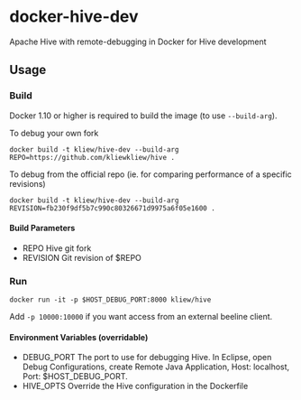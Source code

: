 # docker-hive-dev
Apache Hive with remote-debugging in Docker for Hive development

## Usage

### Build
Docker 1.10 or higher is required to build the image (to use `--build-arg`).

To debug your own fork
```
docker build -t kliew/hive-dev --build-arg REPO=https://github.com/kliewkliew/hive .
```

To debug from the official repo (ie. for comparing performance of a specific revisions)
```
docker build -t kliew/hive-dev --build-arg REVISION=fb230f9df5b7c990c80326671d9975a6f05e1600 .
```

#### Build Parameters
* REPO        Hive git fork 
* REVISION    Git revision of $REPO

### Run
```
docker run -it -p $HOST_DEBUG_PORT:8000 kliew/hive
```
Add `-p 10000:10000` if you want access from an external beeline client.

#### Environment Variables (overridable)
* DEBUG_PORT  The port to use for debugging Hive. In Eclipse, open Debug Configurations, create Remote Java Application, Host: localhost, Port: $HOST_DEBUG_PORT.
* HIVE_OPTS   Override the Hive configuration in the Dockerfile

